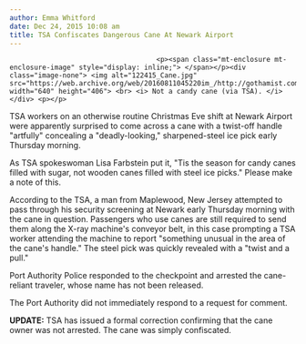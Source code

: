 ```yaml
---
author: Emma Whitford
date: Dec 24, 2015 10:08 am
title: TSA Confiscates Dangerous Cane At Newark Airport
---
```


	
										<p><span class="mt-enclosure mt-enclosure-image" style="display: inline;"> </span></p><div class="image-none"> <img alt="122415_Cane.jpg" src="https://web.archive.org/web/20160811045220im_/http://gothamist.com/attachments/nyc_ewhitford/122415_Cane.jpg" width="640" height="406"> <br> <i> Not a candy cane (via TSA). </i></div> <p></p>

<p>TSA workers on an otherwise routine Christmas Eve shift at Newark Airport were apparently surprised to come across a cane with a twist-off handle &quot;artfully&quot; concealing a &quot;deadly-looking,&quot; sharpened-steel ice pick early Thursday morning. </p>

<p>As TSA spokeswoman Lisa Farbstein put it, &quot;Tis the season for candy canes filled with sugar, not wooden canes filled with steel ice picks.&quot; Please make a note of this. </p>

<p>According to the TSA, a man from Maplewood, New Jersey attempted to pass through his security screening at Newark early Thursday morning with the cane in question. Passengers who use canes are still required to send them along the X-ray machine&apos;s conveyor belt, in this case prompting a TSA worker attending the machine to report &quot;something unusual in the area of the cane&apos;s handle.&quot; The steel pick was quickly revealed with a &quot;twist and a pull.&quot; </p>

<p>Port Authority Police responded to the checkpoint and arrested the cane-reliant traveler, whose name has not been released. </p>

<p>The Port Authority did not immediately respond to a request for comment. </p>

<p><strong>UPDATE:</strong> TSA has issued a formal correction confirming that the cane owner was not arrested. The cane was simply confiscated. </p>					
										
									
				